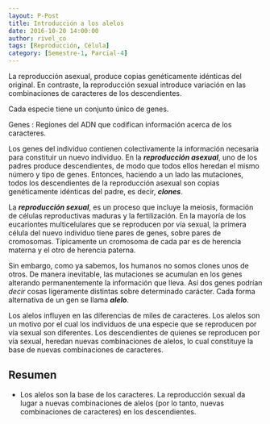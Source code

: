 ```yaml
---
layout: P-Post
title: Introducción a los alelos
date: 2016-10-20 14:00:00
author: rivel_co
tags: [Reproducción, Célula]
category: [Semestre-1, Parcial-4]
---
```


La reproducción asexual, produce copias genéticamente idénticas del original. En contraste, la reproducción sexual introduce variación en las combinaciones de caracteres de los descendientes.

Cada especie tiene un conjunto único de genes.

Genes
 : Regiones del ADN que codifican información acerca de los caracteres.

Los genes del individuo contienen colectivamente la información necesaria para constituir un nuevo individuo. En la ***reproducción asexual***, uno de los padres produce descendientes, de modo que todos ellos heredan el mismo número y tipo de genes. Entonces, haciendo a un lado las mutaciones, todos los descendientes de la reproducción asexual son copias genéticamente idénticas del padre, es decir, ***clones***.

La ***reproducción sexual***, es un proceso que incluye la meiosis, formación de células reproductivas maduras y la fertilización. En la mayoría de los eucariontes multicelulares que se reproducen por vía sexual, la primera célula del nuevo individuo tiene pares de genes, sobre pares de cromosomas. Típicamente un cromosoma de cada par es de herencia materna y el otro de herencia paterna.

Sin embargo, como ya sabemos, los humanos no somos clones unos de otros. De manera inevitable, las mutaciones se acumulan en los genes alterando permanentemente la información que lleva. Así dos genes podrían *decir* cosas ligeramente distintas sobre determinado carácter. Cada forma alternativa de un gen se llama ***alelo***.

Los alelos influyen en las diferencias de miles de caracteres. Los alelos son un motivo por el cual los individuos de una especie que se reproducen por vía sexual son diferentes. Los descendientes de quienes se reproducen por vía sexual, heredan nuevas combinaciones de alelos, lo cual constituye la base de nuevas combinaciones de caracteres.

## Resumen

- Los alelos son la base de los caracteres. La reproducción sexual da lugar a nuevas combinaciones de alelos (por lo tanto, nuevas combinaciones de caracteres) en los descendientes.